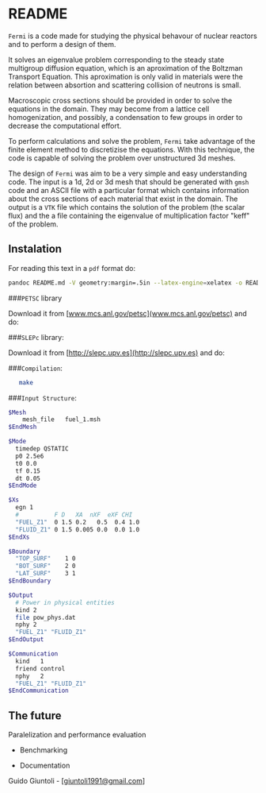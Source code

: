 # README 

`Fermi` is a code made for studying the physical behavour of nuclear reactors and to perform a design of them.

It solves an eigenvalue problem corresponding to the steady state multigroup diffusion equation, which is an aproximation of the Boltzman Transport Equation. This aproximation is only valid in materials were the relation between absortion and scattering collision of neutrons is small.

Macroscopic cross sections should be provided in order to solve the equations in the domain. They may become from a lattice cell homogenization, and possibly, a condensation to few groups in order to decrease the computational effort.

To perform calculations and solve the problem, `Fermi` take advantage of the finite element method to discretizise the equations. With this technique, the code is capable of solving the problem over unstructured 3d meshes.

The design of `Fermi` was aim to be a very simple and easy understanding code. The input is a 1d, 2d or 3d mesh that should be generated with `gmsh` code and an ASCII file with a particular format which contains information about the cross sections of each material that exist in the domain. The output is a `VTK` file which contains the solution of the problem (the scalar flux) and the a file containing the eigenvalue of multiplication factor "keff" of the problem.

## Instalation

For reading this text in a `pdf` format do:

```bash
pandoc README.md -V geometry:margin=.5in --latex-engine=xelatex -o README.pdf
```

###`PETSC` library

Download it from [www.mcs.anl.gov/petsc](www.mcs.anl.gov/petsc) and do:

###`SLEPc` library:

Download it from [http://slepc.upv.es](http://slepc.upv.es) and do:

###`Compilation`:

```bash
   make
```

###`Input Structure`:

```bash
$Mesh 
    mesh_file   fuel_1.msh
$EndMesh 

$Mode
  timedep QSTATIC 
  p0 2.5e6  
  t0 0.0
  tf 0.15
  dt 0.05
$EndMode

$Xs
  egn 1
  #          F D   XA  nXF  eXF CHI
  "FUEL_Z1"  0 1.5 0.2   0.5  0.4 1.0
  "FLUID_Z1" 0 1.5 0.005 0.0  0.0 1.0
$EndXs

$Boundary
  "TOP_SURF"    1 0
  "BOT_SURF"    2 0
  "LAT_SURF"    3 1
$EndBoundary

$Output
  # Power in physical entities
  kind 2
  file pow_phys.dat
  nphy 2
  "FUEL_Z1" "FLUID_Z1"
$EndOutput

$Communication
  kind   1
  friend control
  nphy   2
  "FUEL_Z1" "FLUID_Z1"
$EndCommunication
```

## The future  

Paralelization and performance evaluation 

* Benchmarking

* Documentation

Guido Giuntoli - [giuntoli1991@gmail.com]
